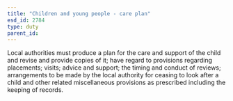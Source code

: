 ```yaml
---
title: "Children and young people - care plan"
esd_id: 2784
type: duty
parent_id:  
---
```


Local authorities must produce a plan for the care and support of the child and revise and provide copies of it; have regard to provisions regarding placements; visits; advice and support; the timing and conduct of reviews; arrangements to be made by the local authority for ceasing to look after a child and other related miscellaneous provisions as prescribed including the keeping of records.

